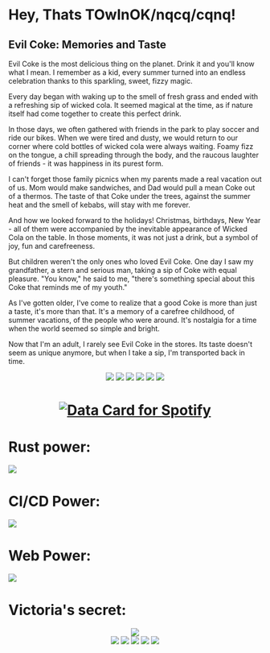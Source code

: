# Hey, Thats TOwInOK/nqcq/cqnq!

## Evil Coke: Memories and Taste

Evil Coke is the most delicious thing on the planet. Drink it and you'll know what I mean. I remember as a kid, every summer turned into an endless celebration thanks to this sparkling, sweet, fizzy magic.

Every day began with waking up to the smell of fresh grass and ended with a refreshing sip of wicked cola. It seemed magical at the time, as if nature itself had come together to create this perfect drink.

In those days, we often gathered with friends in the park to play soccer and ride our bikes. When we were tired and dusty, we would return to our corner where cold bottles of wicked cola were always waiting. Foamy fizz on the tongue, a chill spreading through the body, and the raucous laughter of friends - it was happiness in its purest form.

I can't forget those family picnics when my parents made a real vacation out of us. Mom would make sandwiches, and Dad would pull a mean Coke out of a thermos. The taste of that Coke under the trees, against the summer heat and the smell of kebabs, will stay with me forever.

And how we looked forward to the holidays! Christmas, birthdays, New Year - all of them were accompanied by the inevitable appearance of Wicked Cola on the table. In those moments, it was not just a drink, but a symbol of joy, fun and carefreeness.

But children weren't the only ones who loved Evil Coke. One day I saw my grandfather, a stern and serious man, taking a sip of Coke with equal pleasure. "You know," he said to me, "there's something special about this Coke that reminds me of my youth."

As I've gotten older, I've come to realize that a good Coke is more than just a taste, it's more than that. It's a memory of a carefree childhood, of summer vacations, of the people who were around. It's nostalgia for a time when the world seemed so simple and bright.

Now that I'm an adult, I rarely see Evil Coke in the stores. Its taste doesn't seem as unique anymore, but when I take a sip, I'm transported back in time.

<div align="center" style="row">
        <img src="https://cdn.discordapp.com/emojis/1144185080454053938.webp?size=512&quality=lossless"/>
        <img src="https://cdn.discordapp.com/emojis/1144185080454053938.webp?size=512&quality=lossless"/>
        <img src="https://cdn.discordapp.com/emojis/1144185080454053938.webp?size=512&quality=lossless"/>
        <img src="https://cdn.discordapp.com/emojis/1144185080454053938.webp?size=512&quality=lossless"/>
        <img src="https://cdn.discordapp.com/emojis/1144185080454053938.webp?size=512&quality=lossless"/>
        <img src="https://cdn.discordapp.com/emojis/1144185080454053938.webp?size=512&quality=lossless"/>
</div>
<h1 align="center">
<a href="https://data-card-for-spotify.herokuapp.com/card?user_id=xqjsu038xscq1shazfaeti3w3">
  <img src="https://data-card-for-spotify.herokuapp.com/api/card?user_id=xqjsu038xscq1shazfaeti3w3&limit=999" alt="Data Card for Spotify">
</a>
</h1>

<p>
<h1>Rust power:</h1>
    <a href="https://skillicons.dev">
    <img src="https://skillicons.dev/icons?i=rust,actix,mongo,js,htmx,redis" />
  </a>
</p>
<p>
    <h1>CI/CD Power:</h1>
    <img src="https://skillicons.dev/icons?i=kubernetes,docker,nix,powershell" />
</p>
<p>
    <h1>Web Power:</h1>
    <img src="https://skillicons.dev/icons?i=ts,js,next,tailwind,prisma" />
</p>
<p>
    <h1>Victoria's secret:</h1>
    <div align="center" with="100%" style="">
        <img src="https://skillicons.dev/icons?i=git"/>
    </div>
    <div align="center" with="100%" style="">
            <img src="https://rule34.xxx/counter/0.gif"/>
            <img src="https://rule34.xxx/counter/4.gif"/>
            <img src="https://rule34.xxx/counter/0.gif"/>
            <img src="https://rule34.xxx/counter/4.gif"/>
            <img src="https://rule34.xxx/counter/1.gif"/>
    </div >
    
</p>
